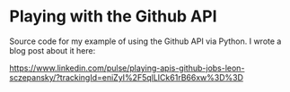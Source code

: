# Playing with the Github API

Source code for my example of using the Github API via Python. I wrote a blog post about it here:

https://www.linkedin.com/pulse/playing-apis-github-jobs-leon-sczepansky/?trackingId=eniZyI%2F5qlLICk61rB66xw%3D%3D
